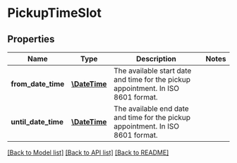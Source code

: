 # PickupTimeSlot

## Properties
Name | Type | Description | Notes
------------ | ------------- | ------------- | -------------
**from_date_time** | [**\DateTime**](\DateTime.md) | The available start date and time for the pickup appointment. In ISO 8601 format. | 
**until_date_time** | [**\DateTime**](\DateTime.md) | The available end date and time for the pickup appointment. In ISO 8601 format. | 

[[Back to Model list]](../README.md#documentation-for-models) [[Back to API list]](../README.md#documentation-for-api-endpoints) [[Back to README]](../README.md)


